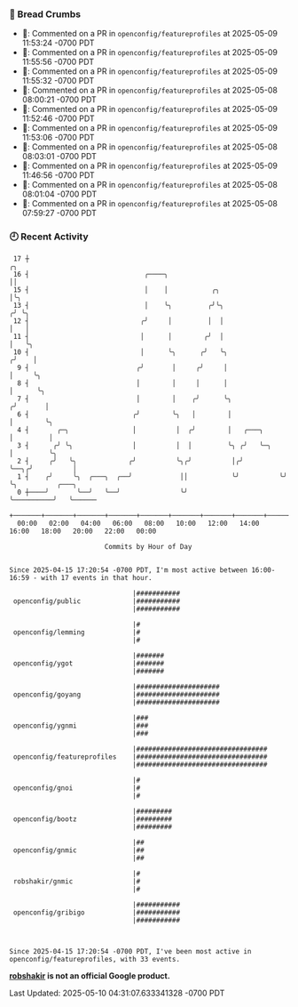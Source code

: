 ### 🍞 Bread Crumbs

 * 💬: Commented on a PR in  `openconfig/featureprofiles` at 2025-05-09 11:53:24 -0700 PDT
 * 💬: Commented on a PR in  `openconfig/featureprofiles` at 2025-05-09 11:55:56 -0700 PDT
 * 💬: Commented on a PR in  `openconfig/featureprofiles` at 2025-05-09 11:55:32 -0700 PDT
 * 💬: Commented on a PR in  `openconfig/featureprofiles` at 2025-05-08 08:00:21 -0700 PDT
 * 💬: Commented on a PR in  `openconfig/featureprofiles` at 2025-05-09 11:52:46 -0700 PDT
 * 💬: Commented on a PR in  `openconfig/featureprofiles` at 2025-05-09 11:53:06 -0700 PDT
 * 💬: Commented on a PR in  `openconfig/featureprofiles` at 2025-05-08 08:03:01 -0700 PDT
 * 💬: Commented on a PR in  `openconfig/featureprofiles` at 2025-05-09 11:46:56 -0700 PDT
 * 💬: Commented on a PR in  `openconfig/featureprofiles` at 2025-05-08 08:01:04 -0700 PDT
 * 💬: Commented on a PR in  `openconfig/featureprofiles` at 2025-05-08 07:59:27 -0700 PDT

### 🕘 Recent Activity
```
 17 ┼                                                                    ╭╮
 16 ┤                             ╭────╮                                 ││
 15 ┤                             │    │           ╭╮                    │╰╮
 13 ┤                             │    ╰╮         ╭╯╰╮                  ╭╯ ╰╮
 12 ┤                            ╭╯     │         │  │                  │   │
 11 ┤                            │      │        ╭╯  │                  │   ╰╮
 10 ┤                            │      ╰╮      ╭╯   ╰╮                ╭╯    │
  9 ┤                           ╭╯       │     ╭╯     │                │     ╰╮
  8 ┤                           │        │     │      │                │      ╰╮
  7 ┤                           │        │    ╭╯      ╰╮              ╭╯       │
  6 ┤                          ╭╯        ╰╮   │        │              │        ╰╮
  4 ┤       ╭─╮                │          │  ╭╯        │   ╭───╮      │         │
  3 ┤      ╭╯ ╰╮               │          │  │         ╰╮ ╭╯   ╰─╮    │         ╰╮
  2 ┤     ╭╯   ╰╮             ╭╯          ╰╮╭╯          │╭╯      ╰──╮╭╯          │
  1 ┤    ╭╯     ╰╮  ╭───╮  ╭──╯            ││           ╰╯          ╰╯           ╰╮          ╭───╮
  0 ┼────╯       ╰──╯   ╰──╯               ╰╯                                     ╰──────────╯   ╰──────
    +───────+───────+───────+───────+───────+───────+───────+───────+───────+───────+───────+───────+────
  00:00   02:00   04:00   06:00   08:00   10:00   12:00   14:00   16:00   18:00   20:00   22:00   00:00   

						Commits by Hour of Day


Since 2025-04-15 17:20:54 -0700 PDT, I'm most active between 16:00-16:59 - with 17 events in that hour.

```



```
                               |###########
 openconfig/public             |###########
                               |###########

                               |#
 openconfig/lemming            |#
                               |#

                               |#######
 openconfig/ygot               |#######
                               |#######

                               |#####################
 openconfig/goyang             |#####################
                               |#####################

                               |###
 openconfig/ygnmi              |###
                               |###

                               |#################################
 openconfig/featureprofiles    |#################################
                               |#################################

                               |#
 openconfig/gnoi               |#
                               |#

                               |#########
 openconfig/bootz              |#########
                               |#########

                               |##
 openconfig/gnmic              |##
                               |##

                               |#
 robshakir/gnmic               |#
                               |#

                               |###########
 openconfig/gribigo            |###########
                               |###########



Since 2025-04-15 17:20:54 -0700 PDT, I've been most active in openconfig/featureprofiles, with 33 events.

```
**[robshakir](mailto:robjs@google.com) is not an official Google product.**  


Last Updated: 2025-05-10 04:31:07.633341328 -0700 PDT
